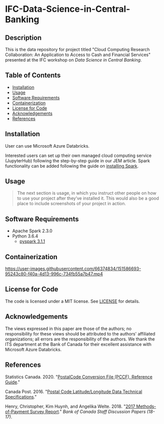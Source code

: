 # IFC-Data-Science-in-Central-Banking

## Description
This is the data repository for project titled "Cloud Computing Research Collaboration: An Application to Access to Cash and Financial Services" presented at the IFC workshop on *Data Science in Central Banking*.

## Table of Contents
- [Installation](#Installation)
- [Usage](#Usage)
- [Software Requirements](#Software-Requirements)
- [Containerization](#Containerization)
- [License for Code](#License-for-Code)
- [Acknowledgements](#Acknowledgements)
- [References](#References)

## Installation
User can use Microsoft Azure Databricks.

Interested users can set up their own managed cloud computing service (JupyterHub) following the step-by-step guide in our JEM article. Spark functionality can be added following the guide on [installing Spark](spark_installation.md).

## Usage
> The next section is usage, in which you instruct other people on how to use your project after they’ve installed it. This would also be a good place to include screenshots of your project in action.

## Software Requirements
- Apache Spark 2.3.0
- Python 3.6.4
  - [pyspark 3.1.1](https://spark.apache.org/docs/latest/api/python/) 

## Containerization
https://user-images.githubusercontent.com/66374834/151586693-95243c80-f40a-4d13-996c-734fb55a7b47.mp4


## License for Code
The code is licensed under a MIT license. See [LICENSE](LICENSE) for details.

## Acknowledgements
The views expressed in this paper are those of the authors; no responsibility for these views should be attributed to the authors' affiliated organizations; all errors are the responsibility of the authors. We thank the ITS department at the Bank of Canada for their excellent assistance with Microsoft Azure Databricks. 

## References
Statistics Canada. 2020. "[PostalCode Conversion File (PCCF), Reference Guide](https://www.canadapost-postescanada.ca/cpc/doc/en/marketing/postal-code-conversion-file-reference-guide.pdf)."

Canada Post. 2016. "[Postal Code Latitude/Longitude Data Technical Specifications](https://www.canadapost-postescanada.ca/cpo/mc/assets/pdf/business/pc_latLong_specs_en.pdf)."

Henry, Christopher, Kim Huynh, and Angelika Welte. 2018. "[2017 Methods-of-Payment Survey Report](https://www.bankofcanada.ca/2018/12/staff-discussion-paper-2018-17/)." *Bank of Canada Staff Discussion Papers (18-17)*.
